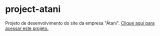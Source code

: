 # project-atani
Projeto de desenvolvimento do site da empresa "Átani".
<a href="/index/index.html">Clique aqui para acessar este projeto.</a>